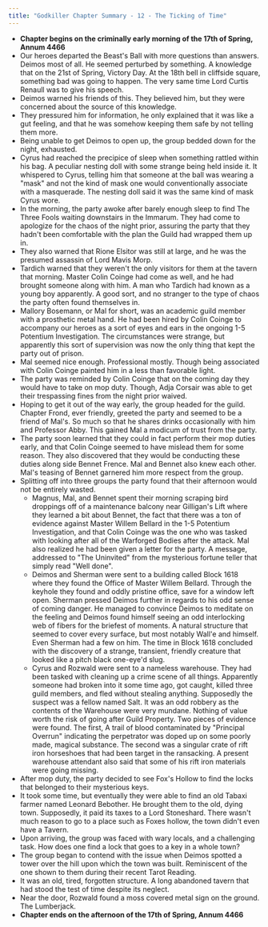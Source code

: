 ```yaml
---
title: "Godkiller Chapter Summary - 12 - The Ticking of Time"
---
```

 - **Chapter begins on the criminally early morning of the 17th of Spring, Annum 4466**
 - Our heroes departed the Beast's Ball with more questions than answers. Deimos most of all. He seemed perturbed by something. A knowledge that on the 21st of Spring, Victory Day. At the 18th bell in cliffside square, something bad was going to happen. The very same time Lord Curtis Renaull was to give his speech.
 - Deimos warned his friends of this. They believed him, but they were concerned about the source of this knowledge. 
 - They pressured him for information, he only explained that it was like a gut feeling, and that he was somehow keeping them safe by not telling them more.
 - Being unable to get Deimos to open up, the group bedded down for the night, exhausted.
 - Cyrus had reached the precipice of sleep when something rattled within his bag. A peculiar nesting doll with some strange being held inside it. It whispered to Cyrus, telling him that someone at the ball was wearing a "mask" and not the kind of mask one would conventionally associate with a masquerade. The nesting doll said it was the same kind of mask Cyrus wore.
 - In the morning, the party awoke after barely enough sleep to find The Three Fools waiting downstairs in the Immarum. They had come to apologize for the chaos of the night prior, assuring the party that they hadn't been comfortable with the plan the Guild had wrapped them up in.
 - They also warned that Rione Elsitor was still at large, and he was the presumed assassin of Lord Mavis Morp.
 - Tardich warned that they weren't the only visitors for them at the tavern that morning. Master Colin Coinge had come as well, and he had brought someone along with him. A man who Tardich had known as a young boy apparently. A good sort, and no stranger to the type of chaos the party often found themselves in.
 - Mallory Bosemann, or Mal for short, was an academic guild member with a prosthetic metal hand. He had been hired by Colin Coinge to accompany our heroes as a sort of eyes and ears in the ongoing 1-5 Potentium Investigation. The circumstances were strange, but apparently this sort of supervision was now the only thing that kept the party out of prison.
 - Mal seemed nice enough. Professional mostly. Though being associated with Colin Coinge painted him in a less than favorable light.
 - The party was reminded by Colin Coinge that on the coming day they would have to take on mop duty. Though, Adja Corsair was able to get their trespassing fines from the night prior waived. 
 - Hoping to get it out of the way early, the group headed for the guild. Chapter Frond, ever friendly, greeted the party and seemed to be a friend of Mal's. So much so that he shares drinks occasionally with him and Professor Abby. This gained Mal a modicum of trust from the party.
 - The party soon learned that they could in fact perform their mop duties early, and that Colin Coinge seemed to have mislead them for some reason. They also discovered that they would be conducting these duties along side Bennet Frence. Mal and Bennet also knew each other. Mal's teasing of Bennet garnered him more respect from the group.
 - Splitting off into three groups the party found that their afternoon would not be entirely wasted.
	 - Magnus, Mal, and Bennet spent their morning scraping bird droppings off of a maintenance balcony near Gilligan's Lift where they learned a bit about Bennet, the fact that there was a ton of evidence against Master Willem Bellard in the 1-5 Potentium Investigation, and that Colin Coinge was the one who was tasked with looking after all of the Warforged Bodies after the attack. Mal also realized he had been given a letter for the party. A message, addressed to "The Uninvited" from the mysterious fortune teller that simply read "Well done".
	 - Deimos and Sherman were sent to a building called Block 1618 where they found the Office of Master Willem Bellard. Through the keyhole they found and oddly pristine office, save for a window left open. Sherman pressed Deimos further in regards to his odd sense of coming danger. He managed to convince Deimos to meditate on the feeling and Deimos found himself seeing an odd interlocking web of fibers for the briefest of moments. A natural structure that seemed to cover every surface, but most notably Wall'e and himself. Even Sherman had a few on him. The time in Block 1618 concluded with the discovery of a strange, transient, friendly creature that looked like a pitch black one-eye'd slug.
	 - Cyrus and Rozwald were sent to a nameless warehouse. They had been tasked with cleaning up a crime scene of all things. Apparently someone had broken into it some time ago, got caught, killed three guild members, and fled without stealing anything. Supposedly the suspect was a fellow named Salt. It was an odd robbery as the contents of the Warehouse were very mundane. Nothing of value worth the risk of going after Guild Property. Two pieces of evidence were found. The first, A trail of blood contaminated by "Principal Overrun" indicating the perpetrator was doped up on some poorly made, magical substance. The second was a singular crate of rift iron horseshoes that had been target in the ransacking. A present warehouse attendant also said that some of his rift iron materials were going missing.
 - After mop duty, the party decided to see Fox's Hollow to find the locks that belonged to their mysterious keys.
 - It took some time, but eventually they were able to find an old Tabaxi farmer named Leonard Bebother. He brought them to the old, dying town. Supposedly, it paid its taxes to a Lord Stoneshard. There wasn't much reason to go to a place such as Foxes hollow, the town didn't even have a Tavern.
 - Upon arriving, the group was faced with wary locals, and a challenging task. How does one find a lock that goes to a key in a whole town?
 - The group began to contend with the issue when Deimos spotted a tower over the hill upon which the town was built. Reminiscent of the one shown to them during their recent Tarot Reading.
 - It was an old, tired, forgotten structure. A long abandoned tavern that had stood the test of time despite its neglect.
 - Near the door, Rozwald found a moss covered metal sign on the ground. The Lumberjack.
 - **Chapter ends on the afternoon of the 17th of Spring, Annum 4466**